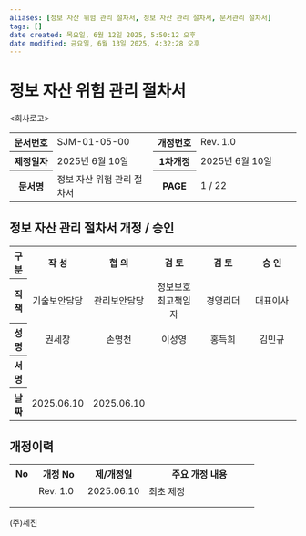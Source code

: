 ```yaml
---
aliases: [정보 자산 위험 관리 절차서, 정보 자산 관리 절차서, 문서관리 절차서]
tags: []
date created: 목요일, 6월 12일 2025, 5:50:12 오후
date modified: 금요일, 6월 13일 2025, 4:32:28 오후
---
```

# 정보 자산 위험 관리 절차서

<회사로고>

<table width="100%">
  <tr>
    <th style="width:15%;">문서번호</th>
    <td style="width:35%;">SJM-01-05-00</td>
    <th style="width:15%;">개정번호</th>
    <td style="width:35%;">Rev. 1.0</td>
  </tr>
  <tr>
    <th>제정일자</th>
    <td>2025년 6월 10일</td>
    <th>1차개정</th>
    <td>2025년 6월 10일</td>
  </tr>
  <tr>
    <th>문서명</th>
    <td>정보 자산 위험 관리 절차서</td>
    <th>PAGE</th>
    <td>1 / 22</td>
  </tr>
</table>


## 정보 자산 관리 절차서 개정 / 승인

<table width="100%" style="margin-left:auto; margin-right:auto; text-align:center; vertical-align:middle;">
  <tr>
    <th style="width:5%;">구 분</th>
    <th style="width:19%;">작 성</th>
    <th style="width:19%;">협 의</th>
    <th style="width:19%;">검 토</th>
    <th style="width:19%;">검 토</th>
    <th style="width:19%;">승 인</th>
  </tr>
  <tr>
    <th>직 책</th>
    <td>기술보안담당</td>
    <td>관리보안담당</td>
    <td>정보보호최고책임자</td>
    <td>경영리더</td>
    <td>대표이사</td>
  </tr>
  <tr>
    <th>성 명</th>
    <td>권세창</td>
    <td>손명천</td>
    <td>이성영</td>
    <td>홍득희</td>
    <td>김민규</td>
  </tr>
  <tr>
    <th>서 명</th>
    <td></td>
    <td></td>
    <td></td>
    <td></td>
    <td></td>
  </tr>
  <tr>
    <th>날 짜</th>
    <td>2025.06.10</td>
    <td>2025.06.10</td>
    <td></td>
    <td></td>
    <td></td>
  </tr>
</table>

## 개정이력

<table width="100%">
  <tr>
    <th style="width:10%;">No</th>
    <th style="width:20%;">개정 No</th>
    <th style="width:25%;">제/개정일</th>
    <th style="width:45%;">주요 개정 내용</th>
  </tr>
  <tr>
    <td></td>
    <td>Rev. 1.0</td>
    <td>2025.06.10</td>
    <td>최초 제정</td>
  </tr>
  <tr>
    <td> </td>
    <td></td>
    <td></td>
    <td></td>
  </tr>
  <tr>
    <td> </td>
    <td></td>
    <td></td>
    <td></td>
  </tr>
</table>

(주)세진
